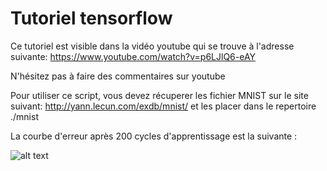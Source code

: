 # Tutoriel tensorflow

Ce tutoriel est visible dans la vidéo youtube qui se trouve à l'adresse suivante:
https://www.youtube.com/watch?v=p6LJlQ6-eAY

N'hésitez pas à faire des commentaires sur youtube

Pour utiliser ce script, vous devez récuperer les fichier MNIST sur le site suivant:
http://yann.lecun.com/exdb/mnist/
et les placer dans le repertoire ./mnist

La courbe d'erreur après 200 cycles d'apprentissage est la suivante :

![alt text](https://github.com/L42Project/Tutoriels/blob/master/Tensorflow/tutoriel2/Figure_1.png)
